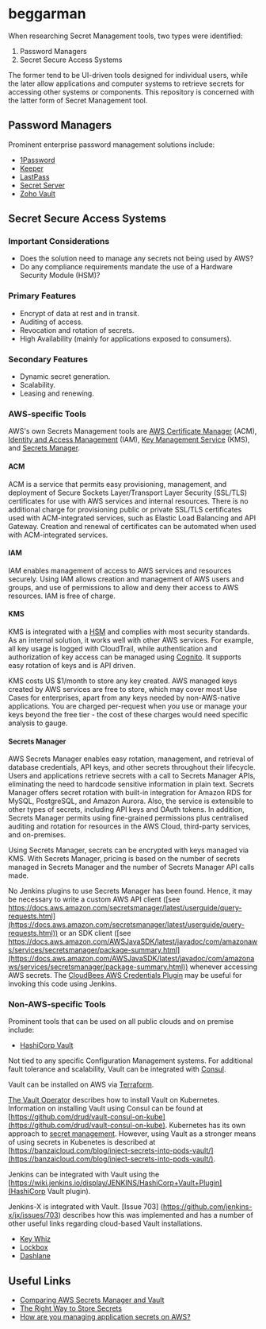 # beggarman

When researching Secret Management tools, two types were identified:

1. Password Managers
2. Secret Secure Access Systems

The former tend to be UI-driven tools designed for individual users, while the later allow applications and computer systems to retrieve secrets for accessing other systems or components. This repository is concerned with the latter form of Secret Management tool.

## Password Managers

Prominent enterprise password management solutions include:

* [1Password](https://1password.com)
* [Keeper](https://keepersecurity.com)
* [LastPass](https://www.lastpass.com)
* [Secret Server](https://thycotic.com/products/secret-server/)
* [Zoho Vault](https://www.zoho.com/vault/)

## Secret Secure Access Systems

### Important Considerations

* Does the solution need to manage any secrets not being used by AWS?
* Do any compliance requirements mandate the use of a Hardware Security Module (HSM)?

### Primary Features

* Encrypt of data at rest and in transit.
* Auditing of access.
* Revocation and rotation of secrets.
* High Availability (mainly for applications exposed to consumers).

### Secondary Features

* Dynamic secret generation.
* Scalability.
* Leasing and renewing.

### AWS-specific Tools

AWS's own Secrets Management tools are [AWS Certificate Manager](https://aws.amazon.com/certificate-manager/) (ACM), [Identity and Access Management](https://aws.amazon.com/iam) (IAM), [Key Management Service](https://aws.amazon.com/kms/) (KMS), and [Secrets Manager](https://aws.amazon.com/secrets-manager/).

#### ACM

ACM is a service that permits easy provisioning, management, and deployment of Secure Sockets Layer/Transport Layer Security (SSL/TLS) certificates for use with AWS services and internal resources. There is no additional charge for provisioning public or private SSL/TLS certificates used with ACM-integrated services, such as Elastic Load Balancing and API Gateway. Creation and renewal of certificates can be automated when used with ACM-integrated services.

#### IAM

IAM enables management of access to AWS services and resources securely. Using IAM allows creation and management of AWS users and groups, and use of permissions to allow and deny their access to AWS resources. IAM is free of charge.

#### KMS

KMS is integrated with a [HSM](https://aws.amazon.com/cloudhsm) and complies with most security standards. As an internal solution, it works well with other AWS services. For example, all key usage is logged with CloudTrail, while authentication and authorization of key access can be managed using [Cognito](https://aws.amazon.com/cognito/). It supports easy rotation of keys and is API driven.

KMS costs US $1/month to store any key created. AWS managed keys created by AWS services are free to store, which may cover most Use Cases for enterprises, apart from any keys needed by non-AWS-native applications. You are charged per-request when you use or manage your keys beyond the free tier - the cost of these charges would need specific analysis to gauge.

#### Secrets Manager 

AWS Secrets Manager enables easy rotation, management, and retrieval of database credentials, API keys, and other secrets throughout their lifecycle. Users and applications retrieve secrets with a call to Secrets Manager APIs, eliminating the need to hardcode sensitive information in plain text. Secrets Manager offers secret rotation with built-in integration for Amazon RDS for MySQL, PostgreSQL, and Amazon Aurora. Also, the service is extensible to other types of secrets, including API keys and OAuth tokens. In addition, Secrets Manager permits using fine-grained permissions plus centralised auditing and rotation for resources in the AWS Cloud, third-party services, and on-premises.

Using Secrets Manager, secrets can be encrypted with keys managed via KMS. With Secrets Manager, pricing is based on the number of secrets managed in Secrets Manager and the number of Secrets Manager API calls made.

No Jenkins plugins to use Secrets Manager has been found. Hence, it may be necessary to write a custom AWS API client ([see https://docs.aws.amazon.com/secretsmanager/latest/userguide/query-requests.html](https://docs.aws.amazon.com/secretsmanager/latest/userguide/query-requests.html)) or an SDK client ([see https://docs.aws.amazon.com/AWSJavaSDK/latest/javadoc/com/amazonaws/services/secretsmanager/package-summary.html](https://docs.aws.amazon.com/AWSJavaSDK/latest/javadoc/com/amazonaws/services/secretsmanager/package-summary.html)) whenever accessing AWS secrets. The [CloudBees AWS Credentials Plugin](https://wiki.jenkins.io/display/JENKINS/CloudBees+AWS+Credentials+Plugin) may be useful for invoking this code using Jenkins.

### Non-AWS-specific Tools

Prominent tools that can be used on all public clouds and on premise include:

* [HashiCorp Vault](https://www.hashicorp.com/products/vault/)

Not tied to any specific Configuration Management systems. For additional fault tolerance and scalability, Vault can be integrated with [Consul](https://github.com/hashicorp/consul).

Vault can be installed on AWS via [Terraform](https://github.com/hashicorp/terraform-aws-vault).

[The Vault Operator](https://coreos.com/blog/introducing-vault-operator-project) describes how to install Vault on Kubernetes. Information on installing Vault using Consul can be found at [https://github.com/drud/vault-consul-on-kube](https://github.com/drud/vault-consul-on-kube). Kubernetes has its own approach to [secret management](https://kubernetes.io/docs/concepts/configuration/secret/). However, using Vault as a stronger means of using secrets in Kubenetes is described at [https://banzaicloud.com/blog/inject-secrets-into-pods-vault/](https://banzaicloud.com/blog/inject-secrets-into-pods-vault/).

Jenkins can be integrated with Vault using the [https://wiki.jenkins.io/display/JENKINS/HashiCorp+Vault+Plugin](HashiCorp Vault plugin).

Jenkins-X is integrated with Vault. [Issue 703] (https://github.com/jenkins-x/jx/issues/703) describes how this was implemented and has a number of other useful links regarding cloud-based Vault installations.

* [Key Whiz](https://square.github.io/keywhiz/)
* [Lockbox](https://github.com/starekrow/lockbox)
* [Dashlane](https://www.dashlane.com/)

## Useful Links

* [Comparing AWS Secrets Manager and Vault](https://www.reddit.com/r/devops/comments/8zmibk/aws_secrets_manager_vs_hashicorp_vault_what_can/)
* [The Right Way to Store Secrets](https://aws.amazon.com/blogs/mt/the-right-way-to-store-secrets-using-parameter-store/)
* [How are you managing application secrets on AWS?](https://www.reddit.com/r/devops/comments/8xa3u6/how_are_you_managing_application_secrets_on_aws/)
